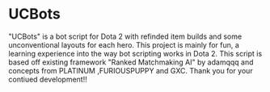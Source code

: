 # UCBots
"UCBots" is a bot script for Dota 2 with refinded item builds and some unconventional layouts for each hero. This project is mainly for fun, a learning experience into the way bot scripting works in Dota 2. This script is based off existing framework "Ranked Matchmaking AI" by adamqqq and concepts from PLATINUM ,FURIOUSPUPPY and GXC. Thank you for your contiued development!!
